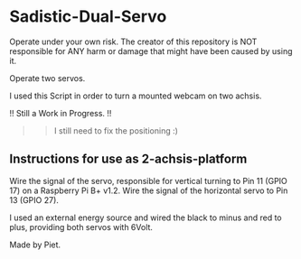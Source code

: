 # Sadistic-Dual-Servo
Operate under your own risk.
The creator of this repository is NOT responsible for ANY harm or damage that might have been caused by using it.


Operate two servos.

I used this Script in order to turn a mounted webcam on two achsis. 


!! Still a Work in Progress. !!
>>I still need to fix the positioning :)



Instructions for use as 2-achsis-platform
----------------------------------------------------------------------------

Wire the signal of the servo, responsible for vertical turning to Pin 11 (GPIO 17) on a Raspberry Pi B+ v1.2.
Wire the signal of the horizontal servo to Pin 13 (GPIO 27).

I used an external energy source and wired the black to minus and red to plus, providing both servos with 6Volt.


Made by Piet.
